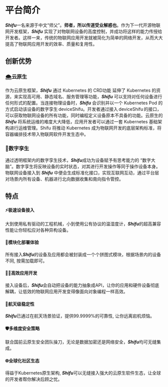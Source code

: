 # 平台简介



***Shifu***一名来源于中文“师父”。**师者，所以传道受业解惑也**。作为下一代开源物联网开发框架，***Shifu*** 实现了对物联网设备的高度控制，并成功将这样的能力传授给开发者。这样一来，传统的物联网应用开发就被简化为简单的网络开发，从而大大提高了物联网应用开发的效率、质量和复用性。

## 创新优势

### 🌨️云原生
作为云原生框架，***Shifu*** 通过 Kubernetes 的 CRD功能 延伸了 Kubernetes 的资源，来实现高可用、静态域名、服务管理等功能，***Shifu*** 可以支持对任何设备进行任何形式的配置。当连接物理设备时，***Shifu*** 会识别并以一个 Kubernetes Pod 的方式启动该设备的数字孪生 deviceShifu。开发者通过接入 deviceShifu 的接口，可以获取物联网设备的所有功能，同时编程定义设备原本不具备的功能。云原生的 ***Shifu*** 将系统运维的难度大大降低，应用开发者可以通过一套 Kubernetes 基础架构进行运维管理。Shifu 将推动 Kubernetes 成为物联网开发的底层架构标准，将容器编排技术带入物联网软件开发生态中。
### 👥数字孪生
通过透明框架内的数字孪生技术，***Shifu***成功为设备赋予有思考能力的 “数字大脑”。数字孪生将反映设备的实时状态，对其进行开发操作等同于操作设备本身。物联网设备接入到 ***Shifu*** 中便会生成标准化接口，实现互联网互动，通过平台层对场景内所有设备、机器进行北向数据收集和南向指令管控。
## 特点

#### ⚡极速设备接入
大到使用私有驱动的工程机械，小到使用公有协议的温湿度计，***Shifu***的超高兼容性能让你轻松应对各种异构设备。
#### 🧩模块化部署体验
所有接入***Shifu***的设备及应用都会被封装成一个个拼图式模块，根据场景内的设备不同, 按需加载即可。
#### 👨‍💻高效应用开发
接入设备后，***Shifu***会自动把设备的能力抽象成API，让你的应用和硬件设备彻底解耦，让低效的物联网应用开发变得像面向对象编程一样高效。
#### 🚀航天级稳定性
***Shifu***已通过在航天场景验证，提供99.9999%的可靠性, 让你远离宕机烦恼。
#### 🛡️多维度安全策略
联合国前云原生安全团队操刀，无论是数据加密还是网络安全，***Shifu***均可无缝集成。
#### 🌐全球化社区生态
得益于Kubernetes原生架构, ***Shifu***可以无缝接入强大的云原生软件生态，让全球的开发者帮你解决后顾之忧。
